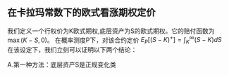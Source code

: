 ## 在卡拉玛常数下的欧式看涨期权定价
我们定义一个行权价为K欧式期权,底层资产为S的欧式期权。它的赔付函数为 $\max(K - S, 0)$。
在概率测度P下，对该合约定价 $E_P[(S−K)^+] = ∫_{K}^{∞} (S−K) dS$
在该设定下，我们立刻可以证明以下两个结论：

A.第一种方法：底层资产S是正规变化类